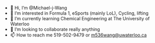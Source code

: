 - 👋 Hi, I’m @Michael-j-Wang
- 👀 I’m interested in Formula 1, eSports (mainly LoL), Cycling, lifting
- 🌱 I’m currently learning Chemical Engineering at The University of Waterloo
- 💞️ I’m looking to collaborate really anything
- 📫 How to reach me 519-502-9479 or m536wang@uwaterloo.ca

<!---
Michael-j-Wang/Michael-j-Wang is a ✨ special ✨ repository because its `README.md` (this file) appears on your GitHub profile.
You can click the Preview link to take a look at your changes.
--->
